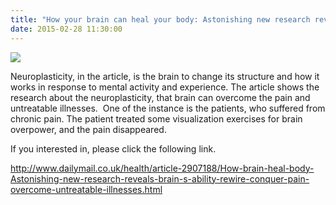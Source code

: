 ```yaml
---
title: "How your brain can heal your body: Astonishing new research reveals the brain's ability to rewire itself can conquer pain - and overcome 'untreatable' illnesses"
date: 2015-02-28 11:30:00
---
```


![](https://i.dailymail.co.uk/i/pix/2015/01/12/24836A9500000578-2907188-image-a-1_1421097422580.jpg#25)

Neuroplasticity, in the article, is the brain to change its structure and how it works in response to mental activity and experience. The article shows the research about the neuroplasticity, that brain can overcome the pain and untreatable illnesses. 
One of the instance is the patients, who suffered from chronic pain. The patient treated some visualization exercises for brain overpower, and the pain disappeared. 

If you interested in, please click the following link.

<http://www.dailymail.co.uk/health/article-2907188/How-brain-heal-body-Astonishing-new-research-reveals-brain-s-ability-rewire-conquer-pain-overcome-untreatable-illnesses.html>

